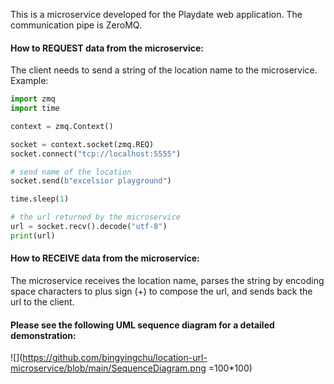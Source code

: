 This is a microservice developed for the Playdate web application. The communication pipe is ZeroMQ.

#### How to REQUEST data from the microservice:
The client needs to send a string of the location name to the microservice. Example:

```python
import zmq
import time

context = zmq.Context()

socket = context.socket(zmq.REQ)
socket.connect("tcp://localhost:5555")

# send name of the location
socket.send(b"excelsior playground")

time.sleep(1)

# the url returned by the microservice
url = socket.recv().decode("utf-8")
print(url)
```

#### How to RECEIVE data from the microservice:
The microservice receives the location name, parses the string by encoding space characters to plus sign (+) to compose the url, and sends back the url to the client.

#### Please see the following UML sequence diagram for a detailed demonstration:
![](https://github.com/bingyingchu/location-url-microservice/blob/main/SequenceDiagram.png =100*100)